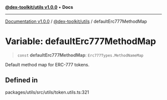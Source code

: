[**@dex-toolkit/utils v1.0.0**](../README.md) • **Docs**

***

[Documentation v1.0.0](../../../packages.md) / [@dex-toolkit/utils](../README.md) / defaultErc777MethodMap

# Variable: defaultErc777MethodMap

> `const` **defaultErc777MethodMap**: `Erc777Types.MethodNameMap`

Default method map for ERC-777 tokens.

## Defined in

packages/utils/src/utils/token.utils.ts:321
